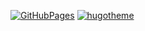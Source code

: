[![GitHubPages](https://github.com/sino-crdc/CRI-Blog/actions/workflows/main.yml/badge.svg)](https://github.com/sino-crdc/CRI-Blog/actions/workflows/main.yml)
[![hugotheme](https://img.shields.io/badge/Hugo_theme-eureka-38b2ac.svg)](https://github.com/wangchucheng/hugo-eureka)
